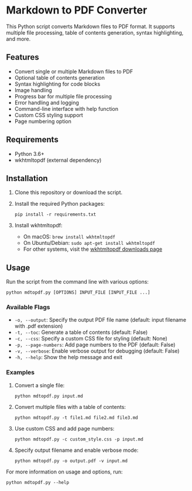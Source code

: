# Markdown to PDF Converter

This Python script converts Markdown files to PDF format. It supports multiple file processing, table of contents generation, syntax highlighting, and more.

## Features

- Convert single or multiple Markdown files to PDF
- Optional table of contents generation
- Syntax highlighting for code blocks
- Image handling
- Progress bar for multiple file processing
- Error handling and logging
- Command-line interface with help function
- Custom CSS styling support
- Page numbering option

## Requirements

- Python 3.6+
- wkhtmltopdf (external dependency)

## Installation

1. Clone this repository or download the script.

2. Install the required Python packages:

   ```
   pip install -r requirements.txt
   ```

3. Install wkhtmltopdf:
   - On macOS: `brew install wkhtmltopdf`
   - On Ubuntu/Debian: `sudo apt-get install wkhtmltopdf`
   - For other systems, visit the [wkhtmltopdf downloads page](https://wkhtmltopdf.org/downloads.html)

## Usage

Run the script from the command line with various options:

```
python mdtopdf.py [OPTIONS] INPUT_FILE [INPUT_FILE ...]
```

### Available Flags

- `-o, --output`: Specify the output PDF file name (default: input filename with .pdf extension)
- `-t, --toc`: Generate a table of contents (default: False)
- `-c, --css`: Specify a custom CSS file for styling (default: None)
- `-p, --page-numbers`: Add page numbers to the PDF (default: False)
- `-v, --verbose`: Enable verbose output for debugging (default: False)
- `-h, --help`: Show the help message and exit

### Examples

1. Convert a single file:
   ```
   python mdtopdf.py input.md
   ```

2. Convert multiple files with a table of contents:
   ```
   python mdtopdf.py -t file1.md file2.md file3.md
   ```

3. Use custom CSS and add page numbers:
   ```
   python mdtopdf.py -c custom_style.css -p input.md
   ```

4. Specify output filename and enable verbose mode:
   ```
   python mdtopdf.py -o output.pdf -v input.md
   ```

For more information on usage and options, run:
```
python mdtopdf.py --help
```